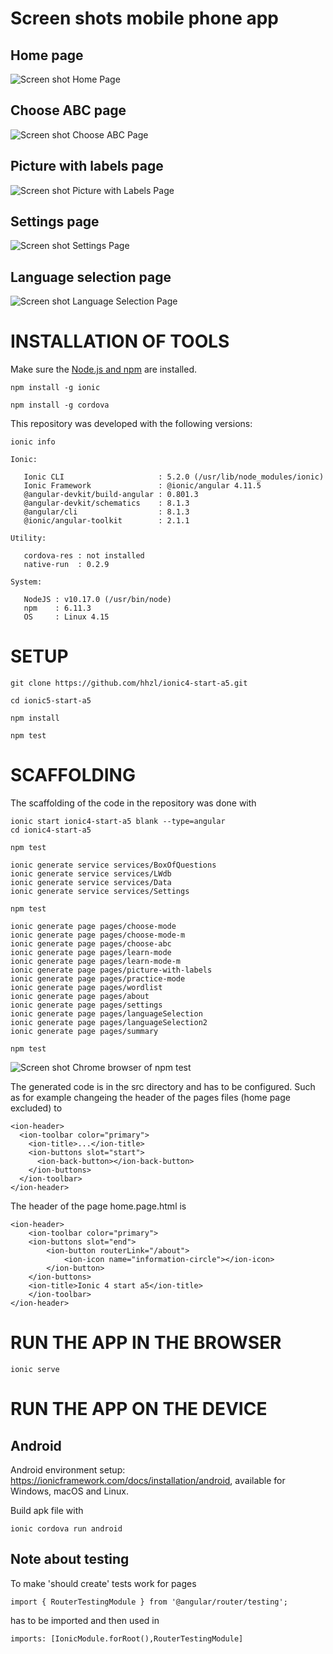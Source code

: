 # Screen shots mobile phone app

## Home page
![Screen shot Home Page](doc/HomePage_2020-01-09.png)

## Choose ABC page
![Screen shot Choose ABC Page](doc/ChooseABCPage_2020-01-09.png)

## Picture with labels page
![Screen shot Picture with Labels Page](doc/Picture_with_Labels_Page_2020-01-09.png)

## Settings page
![Screen shot Settings Page](doc/SettingsPage_2020-01-09.png)

## Language selection page
![Screen shot Language Selection Page](doc/LanguageSelection2_2020-01-09.png)


# INSTALLATION OF TOOLS

Make sure the [Node.js and npm](https://nodejs.org/en/) are installed.

    npm install -g ionic

    npm install -g cordova

This repository was developed with the following versions:

````
ionic info

Ionic:

   Ionic CLI                     : 5.2.0 (/usr/lib/node_modules/ionic)
   Ionic Framework               : @ionic/angular 4.11.5
   @angular-devkit/build-angular : 0.801.3
   @angular-devkit/schematics    : 8.1.3
   @angular/cli                  : 8.1.3
   @ionic/angular-toolkit        : 2.1.1

Utility:

   cordova-res : not installed
   native-run  : 0.2.9 

System:

   NodeJS : v10.17.0 (/usr/bin/node)
   npm    : 6.11.3
   OS     : Linux 4.15
````

# SETUP 

    git clone https://github.com/hhzl/ionic4-start-a5.git

    cd ionic5-start-a5

    npm install

    npm test


# SCAFFOLDING

The scaffolding of the code in the repository was done with

````
ionic start ionic4-start-a5 blank --type=angular
cd ionic4-start-a5

npm test

ionic generate service services/BoxOfQuestions
ionic generate service services/LWdb
ionic generate service services/Data
ionic generate service services/Settings

npm test

ionic generate page pages/choose-mode
ionic generate page pages/choose-mode-m
ionic generate page pages/choose-abc
ionic generate page pages/learn-mode
ionic generate page pages/learn-mode-m
ionic generate page pages/picture-with-labels
ionic generate page pages/practice-mode
ionic generate page pages/wordlist
ionic generate page pages/about
ionic generate page pages/settings
ionic generate page pages/languageSelection
ionic generate page pages/languageSelection2
ionic generate page pages/summary
 
npm test
````

![Screen shot Chrome browser of npm test](doc/ionic4_start_blank_a5_npm_test_2019-12-27.png)



The generated code is in the src directory and has to be configured. Such as for example changeing the header of the pages files (home page excluded) to

````
<ion-header>
  <ion-toolbar color="primary">
    <ion-title>...</ion-title>
    <ion-buttons slot="start">
      <ion-back-button></ion-back-button>
    </ion-buttons>
  </ion-toolbar>
</ion-header>
````

The header of the page home.page.html is

````
<ion-header>
    <ion-toolbar color="primary">
    <ion-buttons slot="end">
        <ion-button routerLink="/about">
            <ion-icon name="information-circle"></ion-icon>
        </ion-button>
    </ion-buttons>
    <ion-title>Ionic 4 start a5</ion-title>
    </ion-toolbar>
</ion-header>
````




# RUN THE APP IN THE BROWSER

    ionic serve


# RUN THE APP ON THE DEVICE

   
## Android

Android environment setup: https://ionicframework.com/docs/installation/android, available for Windows, macOS and Linux.

Build apk file with

    ionic cordova run android


## Note about testing

To make 'should create' tests work for pages
````
import { RouterTestingModule } from '@angular/router/testing';
````
has to be imported and then used in
````
imports: [IonicModule.forRoot(),RouterTestingModule]
````






